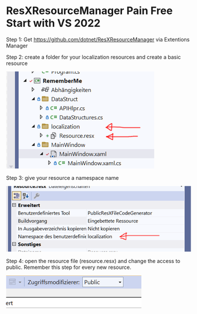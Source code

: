 # ResXResourceManager Pain Free Start with VS 2022

Step 1: Get https://github.com/dotnet/ResXResourceManager via Extentions Manager

Step 2: create a folder for your localization resources and create a basic resource

![alt text](img/resx1.png)

Step 3: give your resource a namespace name

![alt text](img/resx2.png)

Step 4: open the resource file (resource.resx) and change the access to public. Remember this step for every new resource.

![alt text](img/resx3.png)
